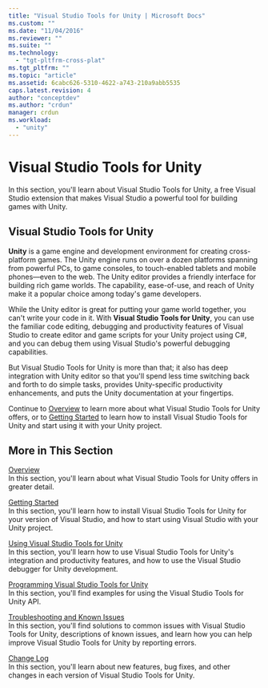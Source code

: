 ```yaml
---
title: "Visual Studio Tools for Unity | Microsoft Docs"
ms.custom: ""
ms.date: "11/04/2016"
ms.reviewer: ""
ms.suite: ""
ms.technology: 
  - "tgt-pltfrm-cross-plat"
ms.tgt_pltfrm: ""
ms.topic: "article"
ms.assetid: 6cabc626-5310-4622-a743-210a9abb5535
caps.latest.revision: 4
author: "conceptdev"
ms.author: "crdun"
manager: crdun
ms.workload: 
  - "unity"
---
```

# Visual Studio Tools for Unity
In this section, you'll learn about Visual Studio Tools for Unity, a free Visual Studio extension that makes Visual Studio a powerful tool for building games with Unity.  

## Visual Studio Tools for Unity  
 **Unity** is a game engine and development environment for creating cross-platform games. The Unity engine runs on over a dozen platforms spanning from powerful PCs, to game consoles, to touch-enabled tablets and mobile phones—even to the web. The Unity editor provides a friendly interface for building rich game worlds. The capability, ease-of-use, and reach of Unity make it a popular choice among today's game developers.  

 While the Unity editor is great for putting your game world together, you can't write your code in it. With **Visual Studio Tools for Unity**, you can use the familiar code editing, debugging and productivity features of Visual Studio to create editor and game scripts for your Unity project using C#, and you can debug them using Visual Studio's powerful debugging capabilities.  

 But Visual Studio Tools for Unity is more than that; it also has deep integration with Unity editor so that you'll spend less time switching back and forth to do simple tasks, provides Unity-specific productivity enhancements, and puts the Unity documentation at your fingertips.  

 Continue to [Overview](../cross-platform/overview-of-visual-studio-tools-for-unity.md) to learn more about what Visual Studio Tools for Unity offers, or to [Getting Started](../cross-platform/getting-started-with-visual-studio-tools-for-unity.md) to learn how to install Visual Studio Tools for Unity and start using it with your Unity project.  

## More in This Section  
 [Overview](../cross-platform/overview-of-visual-studio-tools-for-unity.md)  
 In this section, you'll learn about what Visual Studio Tools for Unity offers in greater detail.  

 [Getting Started](../cross-platform/getting-started-with-visual-studio-tools-for-unity.md)  
 In this section, you'll learn how to install Visual Studio Tools for Unity for your version of Visual Studio, and how to start using Visual Studio with your Unity project.  

 [Using Visual Studio Tools for Unity](../cross-platform/using-visual-studio-tools-for-unity.md)  
 In this section, you'll learn how to use Visual Studio Tools for Unity's integration and productivity features, and how to use the Visual Studio debugger for Unity development.  

 [Programming Visual Studio Tools for Unity](../cross-platform/programming-visual-studio-tools-for-unity.md)  
 In this section, you'll find examples for using the Visual Studio Tools for Unity API.  

 [Troubleshooting and Known Issues](../cross-platform/troubleshooting-and-known-issues-visual-studio-tools-for-unity.md)  
 In this section, you'll find solutions to common issues with Visual Studio Tools for Unity, descriptions of known issues, and learn how you can help improve Visual Studio Tools for Unity by reporting errors.  

 [Change Log](../cross-platform/change-log-visual-studio-tools-for-unity.md)  
 In this section, you'll learn about new features, bug fixes, and other changes in each version of Visual Studio Tools for Unity.
